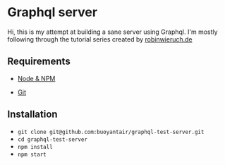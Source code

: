 # Graphql server

Hi, this is my attempt at building a sane server using Graphql.
I'm mostly following through the tutorial series created by [robinwieruch.de](https://www.robinwieruch.de/)

## Requirements

* [Node & NPM](https://nodejs.org/en/)

* [Git](https://git-scm.com/)

## Installation

* `git clone git@github.com:buoyantair/graphql-test-server.git`
* `cd graphql-test-server`
* `npm install`
* `npm start`
